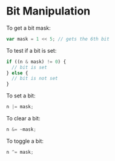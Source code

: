 # Bit Manipulation

To get a bit mask:

```javascript
var mask = 1 << 5; // gets the 6th bit
```
To test if a bit is set:

```javascript
if ((n & mask) != 0) {
  // bit is set
} else {
  // bit is not set
}
```
To set a bit:

```javascript
n |= mask;
```

To clear a bit:

```javascript
n &= ~mask;
```

To toggle a bit:

```javascript
n ^= mask;
```

